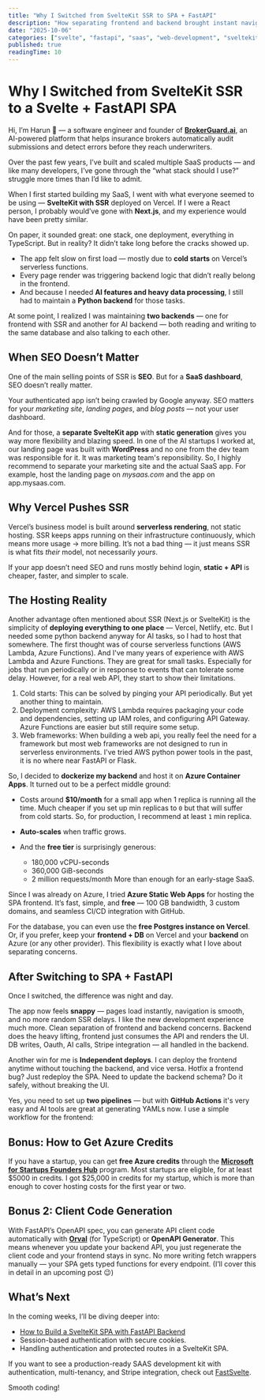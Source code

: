 ```yaml
---
title: "Why I Switched from SvelteKit SSR to SPA + FastAPI"
description: "How separating frontend and backend brought instant navigation, cleaner architecture, independent deployments, and happier development."
date: "2025-10-06"
categories: ["svelte", "fastapi", "saas", "web-development", "sveltekit", "spa", "python"]
published: true
readingTime: 10
---
```


# Why I Switched from SvelteKit SSR to a Svelte + FastAPI SPA

Hi, I’m Harun 👋 — a software engineer and founder of [**BrokerGuard.ai**](https://brokerguard.ai), an AI-powered platform that helps insurance brokers automatically audit submissions and detect errors before they reach underwriters.

Over the past few years, I’ve built and scaled multiple SaaS products — and like many developers, I’ve gone through the “what stack should I use?” struggle more times than I’d like to admit.

When I first started building my SaaS, I went with what everyone seemed to be using — **SvelteKit with SSR** deployed on Vercel.
If I were a React person, I probably would’ve gone with **Next.js**, and my experience would have been pretty similar.

On paper, it sounded great: one stack, one deployment, everything in TypeScript.
But in reality? It didn’t take long before the cracks showed up.

* The app felt slow on first load — mostly due to **cold starts** on Vercel’s serverless functions.
* Every page render was triggering backend logic that didn’t really belong in the frontend.
* And because I needed **AI features and heavy data processing**, I still had to maintain a **Python backend** for those tasks.

At some point, I realized I was maintaining **two backends** — one for frontend with SSR and another for AI backend — both reading and writing to the same database and also talking to each other. 


## When SEO Doesn’t Matter

One of the main selling points of SSR is **SEO**. But for a **SaaS dashboard**, SEO doesn’t really matter. 

Your authenticated app isn’t being crawled by Google anyway. SEO matters for your *marketing site*, *landing pages*, and *blog posts* — not your user dashboard.

And for those, a **separate SvelteKit app** with **static generation** gives you way more flexibility and blazing speed.
In one of the AI startups I worked at, our landing page was built with **WordPress** and no one from the dev team was responsible for it. It was marketing team's reponsibility. So, I highly recommend to separate your marketing site and the actual SaaS app. For example, host the landing page on *mysaas.com* and the app on app.mysaas.com. 


## Why Vercel Pushes SSR

Vercel’s business model is built around **serverless rendering**, not static hosting.
SSR keeps apps running on their infrastructure continuously, which means more usage → more billing.
It’s not a bad thing — it just means SSR is what fits *their* model, not necessarily *yours*.

If your app doesn’t need SEO and runs mostly behind login, **static + API** is cheaper, faster, and simpler to scale.


## The Hosting Reality

Another advantage often mentioned about SSR (Next.js or SvelteKit) is the simplicity of **deploying everything to one place** — Vercel, Netlify, etc. But I needed some python backend anyway for AI tasks, so I had to host that somewhere. The first thought was of course serverless functions (AWS Lambda, Azure Functions). And I've many years of experience with AWS Lambda and Azure Functions. They are great for small tasks. Especially for jobs that run periodically or in response to events that can tolerate some delay. However, for a real web API, they start to show their limitations. 

1. Cold starts: This can be solved by pinging your API periodically. But yet another thing to maintain.
2. Deployment complexity: AWS Lambda requires packaging your code and dependencies, setting up IAM roles, and configuring API Gateway. Azure Functions are easier but still require some setup.
3. Web frameworks: When building a web api, you really feel the need for a framework but most web frameworks are not designed to run in serverless environments. I've tried AWS python power tools in the past, it is no where near FastAPI or Flask.

So, I decided to **dockerize my backend** and host it on **Azure Container Apps**. It turned out to be a perfect middle ground:

* Costs around **$10/month** for a small app when 1 replica is running all the time. Much cheaper if you set up min replicas to `0` but that will suffer from cold starts. So, for production, I recommend at least `1` min replica.
* **Auto-scales** when traffic grows.
* And the **free tier** is surprisingly generous:

  * 180,000 vCPU-seconds
  * 360,000 GiB-seconds
  * 2 million requests/month
    More than enough for an early-stage SaaS.

Since I was already on Azure, I tried **Azure Static Web Apps** for hosting the SPA frontend.
It’s fast, simple, and **free** — 100 GB bandwidth, 3 custom domains, and seamless CI/CD integration with GitHub.

For the database, you can even use the **free Postgres instance on Vercel**.
Or, if you prefer, keep your **frontend + DB** on Vercel and your **backend** on Azure (or any other provider).
This flexibility is exactly what I love about separating concerns.


## After Switching to SPA + FastAPI

Once I switched, the difference was night and day.

The app now feels **snappy** — pages load instantly, navigation is smooth, and no more random SSR delays. I like the new development experience much more. Clean separation of frontend and backend concerns. Backend does the heavy lifting, frontend just consumes the API and renders the UI. DB writes, Oauth, AI calls, Stripe integration — all handled in the backend.

Another win for me is **Independent deploys**. I can deploy the frontend anytime without touching the backend, and vice versa.
Hotfix a frontend bug? Just redeploy the SPA.
Need to update the backend schema? Do it safely, without breaking the UI.

Yes, you need to set up **two pipelines** — but with **GitHub Actions** it's very easy and AI tools are great at generating YAMLs now. I use a simple workflow for the frontend:


## Bonus: How to Get Azure Credits

If you have a startup, you can get **free Azure credits** through the **[Microsoft for Startups Founders Hub](https://www.microsoft.com/startups)** program. Most startups are eligible, for at least $5000 in credits. I got $25,000 in credits for my startup, which is more than enough to cover hosting costs for the first year or two.




## Bonus 2: Client Code Generation

With FastAPI’s OpenAPI spec, you can generate API client code automatically with **[Orval](https://orval.dev)** (for TypeScript) or **OpenAPI Generator**. This means whenever you update your backend API, you just regenerate the client code and your frontend stays in sync.
No more writing fetch wrappers manually — your SPA gets typed functions for every endpoint.
(I’ll cover this in detail in an upcoming post 😉)


## What’s Next

In the coming weeks, I’ll be diving deeper into:

* [How to Build a SvelteKit SPA with FastAPI Backend](/blog/how-to-build-sveltekit-spa-with-fastapi-backend)
* Session-based authentication with secure cookies.
* Handling authentication and protected routes in a SvelteKit SPA.

If you want to see a production-ready SAAS development kit with authentication, multi-tenancy, and Stripe integration, check out [FastSvelte](https://fastsvelte.dev/).

Smooth coding!
